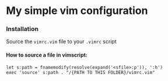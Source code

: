 # My simple vim configuration

### Installation

Source the `vimrc.vim` file to your `.vimrc` script

#### How to source a file in vimscript:

	let s:path = fnamemodify(resolve(expand('<sfile>:p')), ':h')
	exec 'source' s:path . "/{PATH TO THIS FOLDER}/vimrc.vim"


